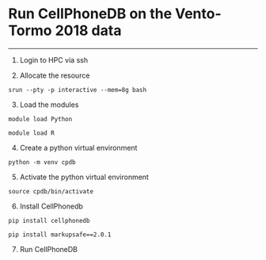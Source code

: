 # Run CellPhoneDB on the Vento-Tormo 2018 data

***

1. Login to HPC via ssh

2. Allocate the resource

```
srun --pty -p interactive --mem=8g bash
```

3. Load the modules

```
module load Python
```

```
module load R
```

4. Create a python virtual environment 

```
python -m venv cpdb
```

5. Activate the python virtual environment

```
source cpdb/bin/activate
```

6. Install CellPhonedb

```
pip install cellphonedb
```

```
pip install markupsafe==2.0.1
```

7. Run CellPhoneDB
